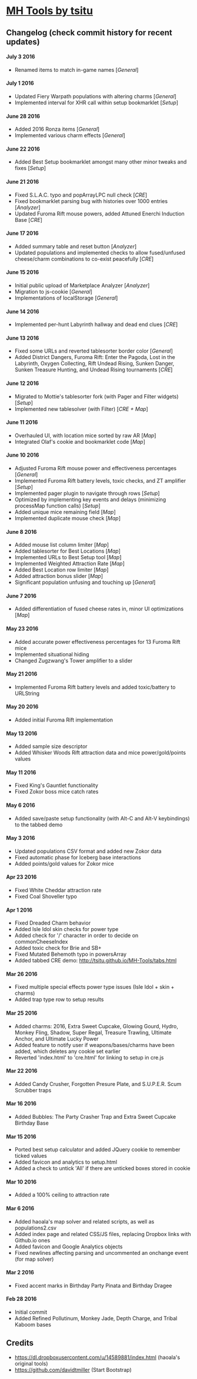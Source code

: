 # [MH Tools by tsitu](https://github.com/tsitu/MH-Tools)

## Changelog (check commit history for recent updates)

#### July 3 2016
* Renamed items to match in-game names \[*General*\]

#### July 1 2016
* Updated Fiery Warpath populations with altering charms \[*General*\]
* Implemented interval for XHR call within setup bookmarklet \[*Setup*\]

#### June 28 2016
* Added 2016 Ronza items \[*General*\]
* Implemented various charm effects \[*General*\]

#### June 22 2016
* Added Best Setup bookmarklet amongst many other minor tweaks and fixes \[*Setup*\]

#### June 21 2016
* Fixed S.L.A.C. typo and popArrayLPC null check \[*CRE*\]
* Fixed bookmarklet parsing bug with histories over 1000 entries \[*Analyzer*\]
* Updated Furoma Rift mouse powers, added Attuned Enerchi Induction Base \[*CRE*\]

#### June 17 2016
* Added summary table and reset button \[*Analyzer*\]
* Updated populations and implemented checks to allow fused/unfused cheese/charm combinations to co-exist peacefully \[*CRE*\]

#### June 15 2016
* Initial public upload of Marketplace Analyzer \[*Analyzer*\]
* Migration to js-cookie \[*General*\]
* Implementations of localStorage \[*General*\]

#### June 14 2016
* Implemented per-hunt Labyrinth hallway and dead end clues \[*CRE*\]

#### June 13 2016
* Fixed some URLs and reverted tablesorter border color \[*General*\]
* Added District Dangers, Furoma Rift: Enter the Pagoda, Lost in the Labyrinth, Oxygen Collecting, Rift Undead Rising, Sunken Danger, Sunken Treasure Hunting, and Undead Rising tournaments \[*CRE*\]

#### June 12 2016
* Migrated to Mottie's tablesorter fork (with Pager and Filter widgets) \[*Setup*\]
* Implemented new tablesolver (with Filter) \[*CRE + Map*\]

#### June 11 2016
* Overhauled UI, with location mice sorted by raw AR \[*Map*\]
* Integrated Olaf's cookie and bookmarklet code \[*Map*\]

#### June 10 2016
* Adjusted Furoma Rift mouse power and effectiveness percentages \[*General*\]
* Implemented Furoma Rift battery levels, toxic checks, and ZT amplifier \[*Setup*\]
* Implemented pager plugin to navigate through rows \[*Setup*\]
* Optimized by implementing key events and delays (minimizing processMap function calls) \[*Setup*\]
* Added unique mice remaining field \[*Map*\]
* Implemented duplicate mouse check \[*Map*\]

#### June 8 2016
* Added mouse list column limiter \[*Map*\]
* Added tablesorter for Best Locations \[*Map*\]
* Implemented URLs to Best Setup tool \[*Map*\]
* Implemented Weighted Attraction Rate \[*Map*\]
* Added Best Location row limiter \[*Map*\]
* Added attraction bonus slider \[*Map*\]
* Significant population unfusing and touching up \[*General*\]

#### June 7 2016
* Added differentiation of fused cheese rates in, minor UI optimizations \[*Map*\]

#### May 23 2016
* Added accurate power effectiveness percentages for 13 Furoma Rift mice
* Implemented situational <tr> hiding
* Changed Zugzwang's Tower amplifier to a slider

#### May 21 2016
* Implemented Furoma Rift battery levels and added toxic/battery to URLString

#### May 20 2016
* Added initial Furoma Rift implementation

#### May 13 2016
* Added sample size descriptor
* Added Whisker Woods Rift attraction data and mice power/gold/points values

#### May 11 2016
* Fixed King's Gauntlet functionality
* Fixed Zokor boss mice catch rates

#### May 6 2016
* Added save/paste setup functionality (with Alt-C and Alt-V keybindings) to the tabbed demo

#### May 3 2016
* Updated populations CSV format and added new Zokor data
* Fixed automatic phase for Iceberg base interactions
* Added points/gold values for Zokor mice

#### Apr 23 2016
* Fixed White Cheddar attraction rate
* Fixed Coal Shoveller typo

#### Apr 1 2016
* Fixed Dreaded Charm behavior
* Added Isle Idol skin checks for power type
* Added check for '/' character in order to decide on commonCheeseIndex
* Added toxic check for Brie and SB+
* Fixed Mutated Behemoth typo in powersArray
* Added tabbed CRE demo: http://tsitu.github.io/MH-Tools/tabs.html

#### Mar 26 2016
* Fixed multiple special effects power type issues (Isle Idol + skin + charms)
* Added trap type row to setup results

#### Mar 25 2016
* Added charms: 2016, Extra Sweet Cupcake, Glowing Gourd, Hydro, Monkey Fling, Shadow, Super Regal, Treasure Trawling, Ultimate Anchor, and Ultimate Lucky Power
* Added feature to notify user if weapons/bases/charms have been added, which deletes any cookie set earlier
* Reverted 'index.html' to 'cre.html' for linking to setup in cre.js

#### Mar 22 2016
* Added Candy Crusher, Forgotten Presure Plate, and S.U.P.E.R. Scum Scrubber traps

#### Mar 16 2016
* Added Bubbles: The Party Crasher Trap and Extra Sweet Cupcake Birthday Base

#### Mar 15 2016
* Ported best setup calculator and added JQuery cookie to remember ticked values
* Added favicon and analytics to setup.html
* Added a check to untick 'All' if there are unticked boxes stored in cookie

#### Mar 10 2016
* Added a 100% ceiling to attraction rate

#### Mar 6 2016
* Added haoala's map solver and related scripts, as well as populations2.csv
* Added index page and related CSS/JS files, replacing Dropbox links with Github.io ones
* Added favicon and Google Analytics objects
* Fixed newlines affecting parsing and uncommented an onchange event (for map solver)

#### Mar 2 2016
* Fixed accent marks in Birthday Party Pinata and Birthday Dragee

#### Feb 28 2016
* Initial commit
* Added Refined Pollutinum, Monkey Jade, Depth Charge, and Tribal Kaboom bases

## Credits

* https://dl.dropboxusercontent.com/u/14589881/index.html (haoala's original tools)
* https://github.com/davidtmiller (Start Bootstrap)